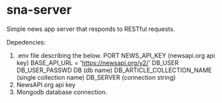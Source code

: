 # sna-server

Simple news app server that responds to RESTful requests. 

Depedencies:

1) .env file describing the below.
    PORT
    NEWS_API_KEY (newsapi.org api key)
    BASE_API_URL = 'https://newsapi.org/v2/'
    DB_USER
    DB_USER_PASSWD
    DB  (db name)
    DB_ARTICLE_COLLECTION_NAME (single collection name)
    DB_SERVER (connection string)
2) NewsAPI.org api key
3) Mongodb database connection. 
